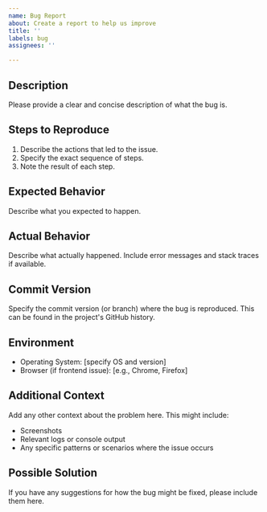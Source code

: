 ```yaml
---
name: Bug Report
about: Create a report to help us improve
title: ''
labels: bug
assignees: ''

---
```


## Description
Please provide a clear and concise description of what the bug is.

## Steps to Reproduce
1. Describe the actions that led to the issue.
2. Specify the exact sequence of steps.
3. Note the result of each step.

## Expected Behavior
Describe what you expected to happen.

## Actual Behavior
Describe what actually happened. Include error messages and stack traces if available.

## Commit Version
Specify the commit version (or branch) where the bug is reproduced. This can be found in the project's GitHub history.

## Environment
- Operating System: [specify OS and version]
- Browser (if frontend issue): [e.g., Chrome, Firefox]

## Additional Context
Add any other context about the problem here. This might include:
- Screenshots
- Relevant logs or console output
- Any specific patterns or scenarios where the issue occurs

## Possible Solution
If you have any suggestions for how the bug might be fixed, please include them here.
